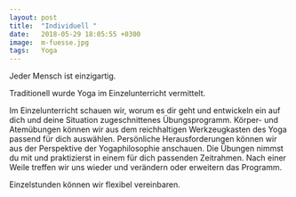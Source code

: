 ```yaml
---
layout: post
title:  "Individuell "
date:   2018-05-29 18:05:55 +0300
image:  m-fuesse.jpg
tags:   Yoga
---
```

Jeder Mensch ist einzigartig.

Traditionell wurde Yoga im Einzelunterricht vermittelt.

Im Einzelunterricht schauen wir, worum es dir geht und entwickeln ein auf dich 
und deine Situation zugeschnittenes Übungsprogramm. Körper- und Atemübungen können 
wir aus dem reichhaltigen Werkzeugkasten des Yoga passend für dich auswählen. 
Persönliche Herausforderungen können wir aus der Perspektive der Yogaphilosophie 
anschauen. Die Übungen nimmst du mit und praktizierst in einem für dich passenden 
Zeitrahmen. Nach einer Weile treffen wir uns wieder und verändern oder erweitern 
das Programm.

Einzelstunden können wir flexibel vereinbaren.

